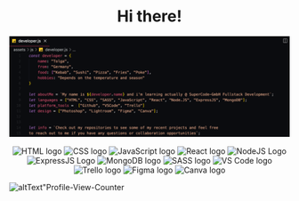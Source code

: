 <h1 align="center">Hi there!</h1>

![altText="aboutMe"](https://github.com/TolgaSC/TolgaSC/blob/2795e3fa59507564fb55271f26f9c9a6e3a1ef7b/developer.png)

<p align="center"> <img src="https://img.icons8.com/color/48/000000/html-5--v1.png" alt="HTML logo"/> <img src="https://img.icons8.com/color/48/000000/css3.png" alt="CSS logo"/> <img src="https://img.icons8.com/color/48/000000/javascript--v1.png" alt="JavaScript logo"/> <img src="https://img.icons8.com/color/48/000000/react-native.png" alt="React logo"/> <img src="https://img.icons8.com/color/48/000000/nodejs.png" alt="NodeJS Logo"/> <img src="https://img.icons8.com/?size=48&id=9Gfx4Dfxl0JK&format=png" alt="ExpressJS Logo"/> <img src="https://img.icons8.com/color/48/000000/mongodb.png" alt="MongoDB logo"/> <img src="https://img.icons8.com/color/48/000000/sass.png" alt="SASS logo"/> <img src="https://img.icons8.com/color/48/000000/visual-studio-code-2019.png" alt="VS Code logo"/> <img src="https://img.icons8.com/color/48/000000/trello.png" alt="Trello logo"/> <img src="https://img.icons8.com/color/48/000000/figma--v1.png" alt="Figma logo"/> <img src="https://img.icons8.com/color/48/000000/canva.png" alt="Canva logo"/> </p>

![altText"Profile-View-Counter](https://komarev.com/ghpvc/?username=TolgaCode&style=for-the-badge&label=Stalk-counter&color=orange) 
